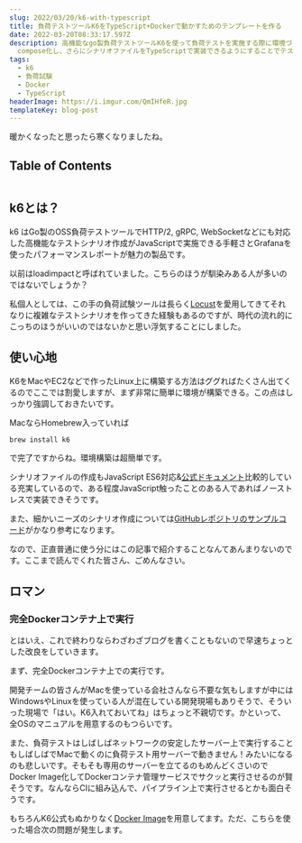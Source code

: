 ```yaml
---
slug: 2022/03/20/k6-with-typescript
title: 負荷テストツールK6をTypeScript+Dockerで動かすためのテンプレートを作る
date: 2022-03-20T08:33:17.597Z
description: 高機能なgo製負荷テストツールK6を使って負荷テストを実施する際に環境づくりがめんどくさいのでDocker
  compose化し、さらにシナリオファイルをTypeScriptで実装できるようにすることでテストシナリオを簡単に実装できるようにしたよ、というお話です。
tags:
  - k6
  - 負荷試験
  - Docker
  - TypeScript
headerImage: https://i.imgur.com/QmIHfeR.jpg
templateKey: blog-post
---
```

暖かくなったと思ったら寒くなりましたね。

## Table of Contents

```toc

```

## k6とは？

k6 はGo製のOSS負荷テストツールでHTTP/2, gRPC, WebSocketなどにも対応した高機能なテストシナリオ作成がJavaScriptで実施できる手軽さとGrafanaを使ったパフォーマンスレポートが魅力の製品です。

以前はloadimpactと呼ばれていました。こちらのほうが馴染みある人が多いのではないでしょうか？

私個人としては、この手の負荷試験ツールは長らく[Locust](https://locust.io/)を愛用してきてそれなりに複雑なテストシナリオを作ってきた経験もあるのですが、時代の流れ的にこっちのほうがいいのではないかと思い浮気することにしました。

## 使い心地

K6をMacやEC2などで作ったLinux上に構築する方法はググればたくさん出てくるのでここでは割愛しますが、まず非常に簡単に環境が構築できる。この点はしっかり強調しておきたいです。

MacならHomebrew入っていれば

```
brew install k6
```

で完了ですからね。環境構築は超簡単です。

シナリオファイルの作成もJavaScript ES6対応&[公式ドキュメント](https://k6.io/docs/)比較的している充実しているので、ある程度JavaScript触ったことのある人であればノーストレスで実装できそうです。

また、細かいニーズのシナリオ作成については[GitHubレポジトリのサンプルコード](https://github.com/grafana/k6/tree/master/samples)がかなり参考になります。

なので、正直普通に使う分にはこの記事で紹介することなんてあんまりないのです。ここまで読んでくれた皆さん、ごめんなさい。

## ロマン

### 完全Dockerコンテナ上で実行

とはいえ、これで終わりならわざわざブログを書くこともないので早速ちょっとした改良をしていきます。

まず、完全Dockerコンテナ上での実行です。

開発チームの皆さんがMacを使っている会社さんなら不要な気もしますが中にはWindowsやLinuxを使っている人が混在している開発現場もありそうで、そういった現場で「はい。K6入れておいてね」はちょっと不親切です。かといって、全OSのマニュアルを用意するのもつらいです。

また、負荷テストはしばしばネットワークの安定したサーバー上で実行することもしばしばでMacで動くのに負荷テスト用サーバーで動きません！みたいになるのも悲しいです。そもそも専用のサーバーを立てるのもめんどくさいのでDocker Image化してDockerコンテナ管理サービスでサクッと実行させるのが賢そうです。なんならCIに組み込んで、パイプライン上で実行させるとかも面白そうです。

もちろんK6公式もぬかりなく[Docker Image](https://github.com/grafana/k6#docker)を用意してます。ただ、こちらを使った場合次の問題が発生します。










